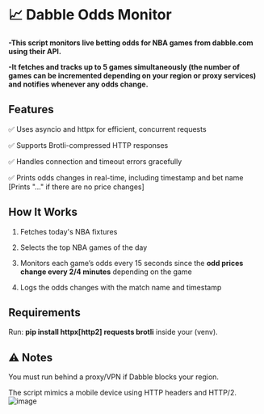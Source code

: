 # 📈 Dabble Odds Monitor

**-This script monitors live betting odds for NBA games from dabble.com using their API.**

**-It fetches and tracks up to 5 games simultaneously (the number of games can be incremented depending on your region or proxy services) and notifies whenever any odds change.**

## Features

✅ Uses asyncio and httpx for efficient, concurrent requests

✅ Supports Brotli-compressed HTTP responses

✅ Handles connection and timeout errors gracefully

✅ Prints odds changes in real-time, including timestamp and bet name [Prints "..." if there are no price changes]

## How It Works

1) Fetches today's NBA fixtures

2) Selects the top NBA games of the day

3) Monitors each game’s odds every 15 seconds since the **odd prices change every 2/4 minutes** depending on the game

4) Logs the odds changes with the match name and timestamp

## Requirements

Run: **pip install httpx[http2] requests brotli**
inside your (venv).

## ⚠️ Notes
You must run behind a proxy/VPN if Dabble blocks your region.

The script mimics a mobile device using HTTP headers and HTTP/2.
<br>
![image](https://github.com/user-attachments/assets/90382727-a322-43dc-9bc2-974473d7651b)
